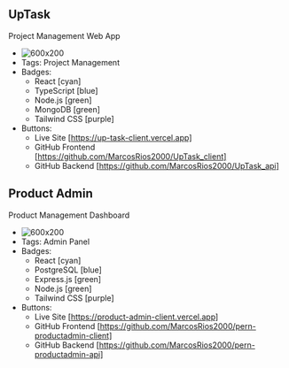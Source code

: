 ## UpTask
Project Management Web App
- ![600x200](https://via.placeholder.com/600x200)
- Tags: Project Management
- Badges:
  - React [cyan]
  - TypeScript [blue]
  - Node.js [green]
  - MongoDB [green]
  - Tailwind CSS [purple]
- Buttons:
  - Live Site [https://up-task-client.vercel.app]
  - GitHub Frontend [https://github.com/MarcosRios2000/UpTask_client]
  - GitHub Backend [https://github.com/MarcosRios2000/UpTask_api]

## Product Admin
Product Management Dashboard
- ![600x200](https://via.placeholder.com/600x200)
- Tags: Admin Panel
- Badges:
  - React [cyan]
  - PostgreSQL [blue]
  - Express.js [green]
  - Node.js [green]
  - Tailwind CSS [purple]
- Buttons:
  - Live Site [https://product-admin-client.vercel.app]
  - GitHub Frontend [https://github.com/MarcosRios2000/pern-productadmin-client]
  - GitHub Backend [https://github.com/MarcosRios2000/pern-productadmin-api]

